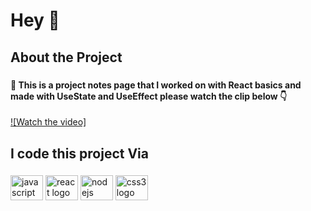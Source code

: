 <h1 align="left">Hey 👋</h1>

###

<h2 align="left">About the Project</h2>

###

<h4 align="left">📄 This is a project notes page   that I worked on with React basics and made with UseState and UseEffect please watch the clip below 👇</h4>

[![Watch the video]](https://www.youtube.com/watch?v=AuNjIPzAifc)

###

<h2 align="left">I code this project Via</h2>

###

<div align="left">
  <img src="https://cdn.jsdelivr.net/gh/devicons/devicon/icons/javascript/javascript-original.svg" height="40" width="52" alt="javascript logo"  />
  <img src="https://cdn.jsdelivr.net/gh/devicons/devicon/icons/react/react-original.svg" height="40" width="52" alt="react logo"  />
  <img src="https://cdn.jsdelivr.net/gh/devicons/devicon/icons/nodejs/nodejs-original.svg" height="40" width="52" alt="nodejs logo"  />
  <img src="https://cdn.jsdelivr.net/gh/devicons/devicon/icons/css3/css3-original.svg" height="40" width="52" alt="css3 logo"  />
</div>

###
